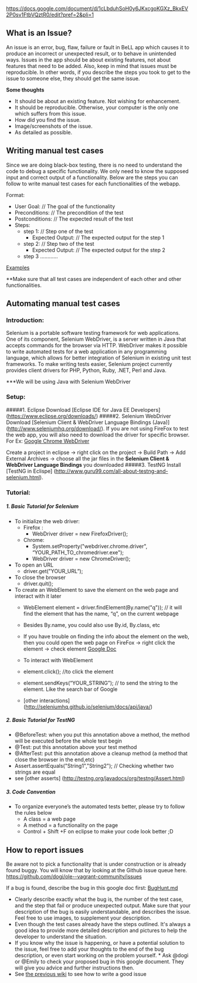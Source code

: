 
https://docs.google.com/document/d/1cLbduhSoH0y6JKxcgoKGXz_BkxEV2P0sv1FtbVQztR0/edit?pref=2&pli=1

## What is an Issue?
An issue is an error, bug, flaw, failure or fault in BeLL app which causes it to produce an incorrect or unexpected result, or to behave in unintended ways. Issues in the app should be about existing features, not about features that need to be added. Also, keep in mind that issues must be reproducible. In other words, if you describe the steps you took to get to the issue to someone else, they should get the same issue.

**Some thoughts** 
* It should be about an existing feature. Not wishing for enhancement.
* It should be reproducible. Otherwise, your computer is the only one which suffers from this issue.
* How did you find the issue.
* Image/screenshots of the issue.
* As detailed as possible.

## Writing manual test cases

Since we are doing black-box testing, there is no need to understand the code to debug a specific functionality. We only need to know the supposed input and correct output of a functionality. Below are the steps you can follow to write manual test cases for each functionalities of the webapp.

Format: 

* User Goal:	// The goal of the functionality
* Preconditions:	// The precondition of the test
* Postconditions:	// The expected result of the test
* Steps:
	* step 1:	// Step one of the test
		* Expected Output:	// The expected output for the step 1
	* step 2:	// Step two of the test
		* Expected Output:	// The expected output for the step 2
	* step 3 ............


[Examples](https://docs.google.com/document/d/16PCc9mVKC1T8yBHOdjeDW80uzHTPO5BEmyq0PjBbZ3I/edit) 

**Make sure that all test cases are independent of each other and other functionalities. 


## Automating manual test cases

### Introduction:
Selenium is a portable software testing framework for web applications. One of its component, Selenium WebDriver, is a server written in Java that accepts commands for the browser via HTTP. WebDriver makes it possible to write automated tests for a web application in any programming language, which allows for better integration of Selenium in existing unit test frameworks. To make writing tests easier, Selenium project currently provides client drivers for PHP, Python, Ruby, .NET, Perl and Java.

***We will be using Java with Selenium WebDriver

### Setup:
#####1. Eclipse
Download [Eclipse IDE for Java EE Developers] (https://www.eclipse.org/downloads/)
#####2. Selenium WebDriver
Download [Selenium Client & WebDriver Language Bindings (Java)] (http://www.seleniumhq.org/download/). If you are not using FireFox to test the web app, you will also need to download the driver for specific browser. For Ex: [Google Chrome WebDriver](https://sites.google.com/a/chromium.org/chromedriver/)

Create a project in eclipse -> right click on the project -> Build Path -> Add External Archives -> choose all the jar files in the **Selenium Client & WebDriver Language Bindings** you downloaded
#####3. TestNG
Install [TestNG in Eclispe] (http://www.guru99.com/all-about-testng-and-selenium.html).


### Tutorial:
##### 1. Basic Tutorial for Selenium

* To initialize the web driver:
	* Firefox :
		* WebDriver driver = new FirefoxDriver();
	* Chrome:
		* System.setProperty("webdriver.chrome.driver", “YOUR_PATH_TO_chromedriver.exe");
		* WebDriver driver = new ChromeDriver();
* To open an URL
	* driver.get("YOUR_URL”);
* To close the browser
	* driver.quit();
* To create an WebElement to save the element on the web page and interact with it later
	* WebElement element = driver.findElement(By.name("q")); // it will find the element that has the name, “q”, on the current webpage
	* Besides By.name, you could also use By.id, By.class, etc
	* If you have trouble on finding the info about the element on the web, then you could open the web page on FireFox -> right click the element -> check element
[Google Doc](https://docs.google.com/document/d/1cLbduhSoH0y6JKxcgoKGXz_BkxEV2P0sv1FtbVQztR0/edit?usp=sharing)

	* To interact with WebElement
	* element.click(); //to click the element
	* element.sendKeys(“YOUR_STRING”); // to send the string to the element. Like the search bar of Google
	* [other interactions] (http://seleniumhq.github.io/selenium/docs/api/java/)

##### 2. Basic Tutorial for TestNG

* @BeforeTest:  when you put this annotation above a method, the method will be executed before the whole test begin
* @Test: put this annotation above your test method
* @AfterTest: put this annotation above a cleanup method (a method that close the browser in the end,etc)
* Assert.assertEquals("String1","String2"); // Checking whether two strings are equal
* see [other asserts] (http://testng.org/javadocs/org/testng/Assert.html)

##### 3. Code Convention
* To organize everyone’s the automated tests better, please try to follow the rules below
	* A class = a web page
	* A method = a functionality on the page
	* Control + Shift +F on eclipse to make your code look better ;D

## How to report issues

Be aware not to pick a functionality that is under construction or is already found buggy. You will know that by looking at the Github issue queue here. https://github.com/dogi/ole--vagrant-community/issues
 
If a bug is found, describe the bug in this google doc first: [BugHunt.md](https://docs.google.com/document/d/1cLbduhSoH0y6JKxcgoKGXz_BkxEV2P0sv1FtbVQztR0/edit?pref=2&pli=1)

* Clearly describe exactly what the bug is, the number of the test case, and the step that fail or produce unexpected output. Make sure that your description of the bug is easily understandable, and describes the issue. Feel free to use images, to supplement your description.
* Even though the test cases already have the steps outlined. It's always a good idea to provide more detailed description and pictures to help the developer to understand the situation.
* If you know why the issue is happening, or have a potential solution to the issue, feel free to add your thoughts to the end of the bug description, or even start working on the problem yourself.                                                         * Ask @dogi or @Emily to check your proposed bug in this google document. They will give you advice and further instructions then.
* See [the previous wiki](githubissues.md) to see how to write a good issue

